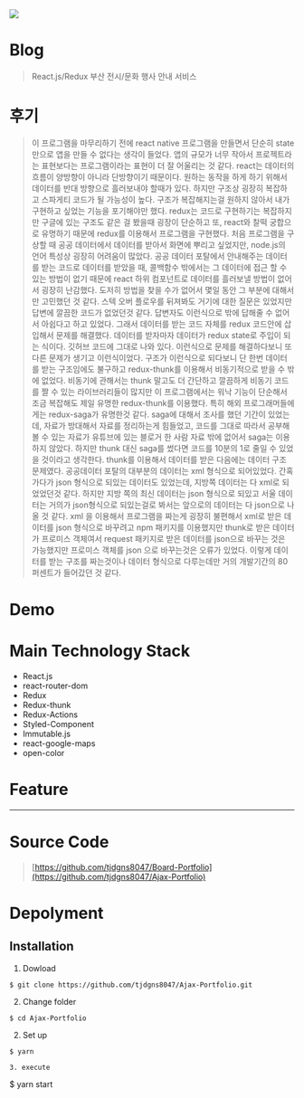 <img src='http://www.tennisthis.com/wp-content/uploads/2011/06/redux.jpg'>

Blog
========

>React.js/Redux 부산 전시/문화 행사 안내 서비스

후기
===
>이 프로그램을 마무리하기 전에 react native 프로그램을 만들면서 단순히 state만으로 앱을 만들 수 없다는 생각이 들었다. 앱의 규모가 너무 작아서 프로젝트라는 표현보다는 프로그램이라는 표현이 더 잘 어울리는 것 같다. react는 데이터의 흐름이 양방향이 아니라 단방향이기 때문이다. 원하는 동작을 하게 하기 위해서 데이터를 반대 방향으로 흘러보내야 할때가 있다. 하지만 구조상 굉장히 복잡하고 스파게티 코드가 될 가능성이 높다. 구조가 복잡해지는걸 원하지 않아서 내가 구현하고 싶었는 기능을 포기해야만 했다. redux는 코드로 구현하기는 복잡하지만 구글에 있는 구조도 같은 걸 봤을때 굉장이 단순하고 또, react와 찰떡 궁합으로 유명하기 때문에 redux를 이용해서 프로그램을 구현했다. 처음 프로그램을 구상할 때 공공 데이터에서 데이터를 받아서 화면에 뿌리고 싶었지만, node.js의 언어 특성상 굉장히 어려움이 많았다. 공공 데이터 포탈에서 안내해주는 데이터를 받는 코드로 데이터를 받았을 때, 콜백함수 밖에서는 그 데이터에 접근 할 수 있는 방법이 없기 때문에 react 하위 컴포넌트로 데이터를 흘러보낼 방법이 없어서 굉장히 난감했다. 도저히 방법을 찾을 수가 없어서 몇일 동안 그 부분에 대해서만 고민했던 것 같다. 스텍 오버 플로우를 뒤져봐도 거기에 대한 질문은 있었지만 답변에 깔끔한 코드가 없었던것 같다. 답변자도 이런식으로 밖에 답해줄 수 없어서 아쉽다고 하고 있었다. 그래서 데이터를 받는 코드 자체를 redux 코드안에 삽입해서 문제를 해결했다. 데이터를 받자마자 데이터가 redux state로 주입이 되는 식이다. 깃허브 코드에 그대로 나와 있다. 이런식으로 문제를 해결하다보니 또 다른 문제가 생기고 이런식이었다. 구조가 이런식으로 되다보니 단 한번 데이터를 받는 구조임에도 불구하고 redux-thunk를 이용해서 비동기적으로 받을 수 밖에 없었다. 비동기에 관해서는 thunk 말고도 더 간단하고 깔끔하게 비동기 코드를 짤 수 있는 라이브러리들이 많지만 이 프로그램에서는 워낙 기능이 단순해서 조금 복잡해도 제일 유명한 redux-thunk를 이용했다. 특히 해외 프로그래머들에게는 redux-saga가 유명한것 같다. saga에 대해서 조사를 했던 기간이 있었는데, 자료가 방대해서 자료를 정리하는게 힘들었고, 코드를 그대로 따라서 공부해 볼 수 있는 자료가 유튜브에 있는 블로거 한 사람 자료 밖에 없어서 saga는 이용하지 않았다. 하지만 thunk 대신 saga를 썼다면 코드를 10분의 1로 줄일 수 있었을 것이라고 생각한다. thunk를 이용해서 데이터를 받은 다음에는 데이터 구조 문제였다. 공공데이터 포탈의 대부분의 데이터는 xml 형식으로 되어있었다. 간혹가다가 json 형식으로 되있는 데이터도 있었는데, 지방쪽 데이터는 다 xml로 되었었던것 같다. 하지만 지방 쪽의 최신 데이터는 json 형식으로 되있고 서울 데이터는 거의가 json형식으로 되있는걸로 봐서는 앞으로의 데이터는 다 json으로 나올 것 같다. xml 을 이용해서 프로그램을 짜는게 굉장히 불편해서 xml로 받은 데이터를 json 형식으로 바꾸려고 npm 패키지를 이용했지만 thunk로 받은 데이터가 프로미스 객체여서 request 패키지로 받은 데이터를 json으로 바꾸는 것은 가능했지만 프로미스 객체를 json 으로 바꾸는것은 오류가 있었다. 이렇게 데이터를 받는 구조를 짜는것이나 데이터 형식으로 다루는데만 거의 개발기간의 80퍼센트가 들어갔던 것 같다.
>  
 
Demo
===


Main Technology Stack
===
* React.js
* react-router-dom
* Redux
* Redux-thunk
* Redux-Actions
* Styled-Component
* Immutable.js
* react-google-maps
* open-color

Feature
===
---
Source Code
===
> [https://github.com/tjdgns8047/Board-Portfolio](https://github.com/tjdgns8047/Ajax-Portfolio)


Depolyment
===
Installation
---
1. Dowload
```
$ git clone https://github.com/tjdgns8047/Ajax-Portfolio.git
```
2. Change folder
```
$ cd Ajax-Portfolio
```
2. Set up
```
$ yarn
```
```
3. execute
```
$ yarn start
```


